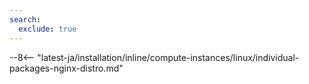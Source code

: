 ```yaml
---
search:
  exclude: true
---
```


--8<-- "latest-ja/installation/inline/compute-instances/linux/individual-packages-nginx-distro.md"
